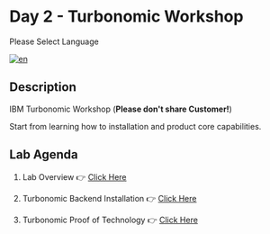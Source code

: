 # Day 2 - Turbonomic Workshop

Please Select Language

[![en](https://img.shields.io/badge/lang-en-green.svg)](./README.md)

<!-- [![th](https://img.shields.io/badge/lang-th-red.svg)](./README-th.md) -->

## Description

IBM Turbonomic Workshop (**Please don't share Customer!**)

Start from learning how to installation and product core capabilities.

## Lab Agenda

1. Lab Overview 👉 [Click Here](./topic1/README.md)

2. Turbonomic Backend Installation 👉 [Click Here](./topic2/README.md)

3. Turbonomic Proof of Technology 👉 [Click Here](./topic3/README.md)
